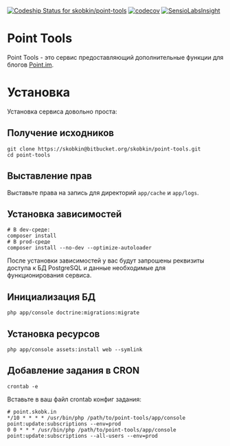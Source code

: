 [ ![Codeship Status for skobkin/point-tools](https://app.codeship.com/projects/bb9fe730-a175-0134-5572-12490b0b4938/status?branch=master)](https://app.codeship.com/projects/189850)
[![codecov](https://codecov.io/bb/skobkin/point-tools/branch/master/graph/badge.svg)](https://codecov.io/bb/skobkin/point-tools)
[![SensioLabsInsight](https://insight.sensiolabs.com/projects/a54ef130-5aed-44f5-9ea9-c404a3d8db6b/mini.png)](https://insight.sensiolabs.com/projects/a54ef130-5aed-44f5-9ea9-c404a3d8db6b)

# Point Tools

Point Tools - это сервис предоставляющий дополнительные функции для блогов [Point.im](https://point.im/).

# Установка

Установка сервиса довольно проста:

## Получение исходников

```shell
git clone https://skobkin@bitbucket.org/skobkin/point-tools.git
cd point-tools
```

## Выставление прав
Выставьте права на запись для директорий `app/cache` и `app/logs`.

## Установка зависимостей

```shell
# В dev-среде:
composer install
# В prod-среде
composer install --no-dev --optimize-autoloader
```

После установки зависимостей у вас будут запрошены реквизиты доступа к БД PostgreSQL и данные необходимые для функционирования сервиса.

## Инициализация БД

```shell
php app/console doctrine:migrations:migrate
```

## Установка ресурсов

```shell
php app/console assets:install web --symlink
```

## Добавление задания в CRON

```shell
crontab -e
```

Вставьте в ваш файл crontab конфиг задания:

```crontab
# point.skobk.in
*/10 * * * * /usr/bin/php /path/to/point-tools/app/console point:update:subscriptions --env=prod
0 0 * * * /usr/bin/php /path/to/point-tools/app/console point:update:subscriptions --all-users --env=prod
```

